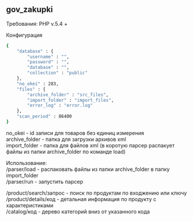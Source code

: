 ## gov_zakupki
Требования:
PHP v.5.4 +

Конфигурация
```bash
{
    "database" : {
        "username" : "",
        "password" : "",
        "database" : "",
        "collection" : "public"
    },
    "no_okei" : 283,
    "files" : {
        "archive_folder" : "src_files",
        "import_folder" : "import_files",
        "error_log" : "error.log"
    },
    "scan_period" : 86400
}
```

no_okei - id записи для товаров без единиц измерения  
archive_folder - папка для загрузки архивов xml  
import_folder - папка для файлов xml (в коротую парсер распакует файлы из папки archive_folder по команде load)  


Использование:  
/parser/load - распаковать файлы из папки archive_folder в папку import_folder  
/parser/run - запустить парсер  

/product/search/запрос - поиск по продуктам по входжению или ключу  
/product/details/код - детальная информация по продукту с характеристиками  
/catalog/код - дерево категорий вниз от указанного кода  
